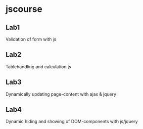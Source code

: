 # jscourse
## Lab1
Validation of form with js
## Lab2
Tablehandling and calculation js
## Lab3
Dynamically updating page-content with ajax & jquery
## Lab4
Dynamic hiding and showing of DOM-components with js/jquery
